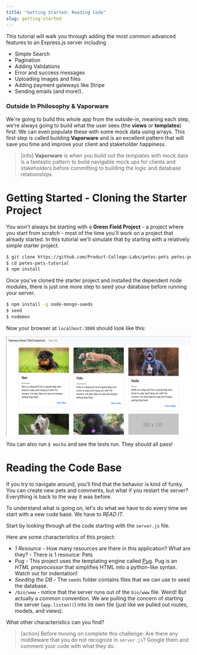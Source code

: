 ```yaml
---
title: "Getting Started: Reading Code"
slug: getting-started
---
```


This tutorial will walk you through adding the most common advanced features to an Express.js server including

 * Simple Search
 * Pagination
 * Adding Validations
 * Error and success messages
 * Uploading images and files
 * Adding payment gateways like Stripe
 * Sending emails (and more!).

### Outside In Philosophy & Vaporware

We're going to build this whole app from the outside-in, meaning each step, we're always going to build what the user sees (the **views** or **templates**) first. We can even populate these with some mock data using arrays. This first step is called building **Vaporware** and is an excellent pattern that will save you time and improve your client and stakeholder happiness.

> [info]
**Vaporware** is when you build out the templates with mock data is a fantastic pattern to build navigable mock ups for clients and stakeholders before committing to building the logic and database relationships.

# Getting Started - Cloning the Starter Project

You won't always be starting with a **Green Field Project** - a project where you start from scratch - most of the time you'll work on a project that already started. In this tutorial we'll simulate that by starting with a relatively simple starter project.

```bash
$ git clone https://github.com/Product-College-Labs/petes-pets petes-pets-tutorial
$ cd petes-pets-tutorial
$ npm install
```

Once you've cloned the starter project and installed the dependent node modules, there is just one more step to seed your database before running your server.

```bash
$ npm install -g node-mongo-seeds
$ seed
$ nodemon
```

Now your browser at `localhost:3000` should look like this:

![petes-pets](assets/petes-pets.png)

You can also run `$ mocha` and see the tests run. They should all pass!

# Reading the Code Base

If you try to navigate around, you'll find that the behavior is kind of funky. You can create new pets and comments, but what if you restart the server? Everything is back to the way it was before.

To understand what is going on, let's do what we have to do every time we start with a new code base. We have to *READ IT*.

Start by looking through all the code starting with the `server.js` file.

Here are some characteristics of this project:

* *1 Resource* - How many resources are there in this application? What are they? - There is 1 resource: Pets
* *Pug* - This project uses the templating engine called [Pug](https://pugjs.org/api/getting-started.html). Pug is an *HTML preprocessor* that simplifies HTML into a python-like syntax. Watch out for indentation!
* *Seeding the DB* - The `seeds` folder contains files that we can use to seed the database.
* `/bin/www` - notice that the server runs out of the `bin/www` file. Weird! But actually a common convention. We are pulling the concern of starting the server (`app.listen()`) into its own file (just like we pulled out routes, models, and views).

What other characteristics can you find?

> [action]
> Before moving on complete this challenge:
> Are there any middleware that you do not recognize in `server.js`? Google them and comment your code with what they do.
